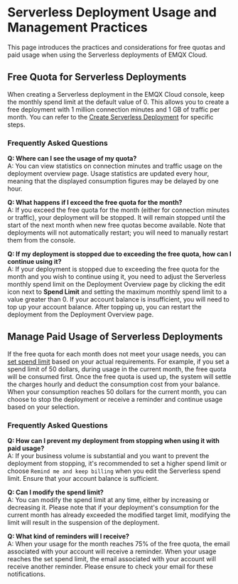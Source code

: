 # Serverless Deployment Usage and Management Practices

This page introduces the practices and considerations for free quotas and paid usage when using the Serverless deployments of EMQX Cloud.

## Free Quota for Serverless Deployments

When creating a Serverless deployment in the EMQX Cloud console, keep the monthly spend limit at the default value of 0. This allows you to create a free deployment with 1 million connection minutes and 1 GB of traffic per month. You can refer to the [Create Serverless Deployment](../create/serverless.md) for specific steps.

### Frequently Asked Questions

**Q: Where can I see the usage of my quota?** <br> A: You can view statistics on connection minutes and traffic usage on the deployment overview page. Usage statistics are updated every hour, meaning that the displayed consumption figures may be delayed by one hour.

**Q: What happens if I exceed the free quota for the month?** <br> A: If you exceed the free quota for the month (either for connection minutes or traffic), your deployment will be stopped. It will remain stopped until the start of the next month when new free quotas become available. Note that deployments will not automatically restart; you will need to manually restart them from the console.

**Q: If my deployment is stopped due to exceeding the free quota, how can I continue using it?** <br> A: If your deployment is stopped due to exceeding the free quota for the month and you wish to continue using it, you need to adjust the Serverless monthly spend limit on the Deployment Overview page by clicking the edit icon next to **Spend Limit** and setting the maximum monthly spend limit to a value greater than 0. If your account balance is insufficient, you will need to top up your account balance. After topping up, you can restart the deployment from the Deployment Overview page.

## Manage Paid Usage of Serverless Deployments

If the free quota for each month does not meet your usage needs, you can [set spend limit](../deployments/spend_limit.md) based on your actual requirements. For example, if you set a spend limit of 50 dollars, during usage in the current month, the free quota will be consumed first. Once the free quota is used up, the system will settle the charges hourly and deduct the consumption cost from your balance. When your consumption reaches 50 dollars for the current month, you can choose to stop the deployment or receive a reminder and continue usage based on your selection.

### Frequently Asked Questions

**Q: How can I prevent my deployment from stopping when using it with paid usage?** <br> A: If your business volume is substantial and you want to prevent the deployment from stopping, it's recommended to set a higher spend limit or choose `Remind me and keep billing` when you edit the Serverless spend limit. Ensure that your account balance is sufficient.

**Q: Can I modify the spend limit?** <br> A: You can modify the spend limit at any time, either by increasing or decreasing it. Please note that if your deployment's consumption for the current month has already exceeded the modified target limit, modifying the limit will result in the suspension of the deployment.

**Q: What kind of reminders will I receive?** <br> A: When your usage for the month reaches 75% of the free quota, the email associated with your account will receive a reminder. When your usage reaches the set spend limit, the email associated with your account will receive another reminder. Please ensure to check your email for these notifications.

